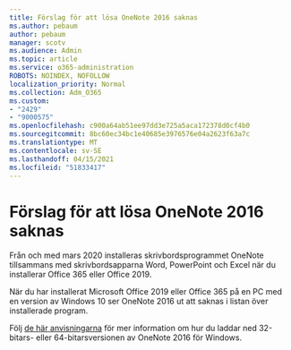 ```yaml
---
title: Förslag för att lösa OneNote 2016 saknas
ms.author: pebaum
author: pebaum
manager: scotv
ms.audience: Admin
ms.topic: article
ms.service: o365-administration
ROBOTS: NOINDEX, NOFOLLOW
localization_priority: Normal
ms.collection: Adm_O365
ms.custom:
- "2429"
- "9000575"
ms.openlocfilehash: c900a64ab51ee97dd3e725a5aca172378d0cf4b0
ms.sourcegitcommit: 8bc60ec34bc1e40685e3976576e04a2623f63a7c
ms.translationtype: MT
ms.contentlocale: sv-SE
ms.lasthandoff: 04/15/2021
ms.locfileid: "51833417"
---
```

# <a name="suggestions-for-resolving-onenote-2016-is-missing"></a>Förslag för att lösa OneNote 2016 saknas

Från och med mars 2020 installeras skrivbordsprogrammet OneNote tillsammans med skrivbordsapparna Word, PowerPoint och Excel när du installerar Office 365 eller Office 2019.

När du har installerat Microsoft Office 2019 eller Office 365 på en PC med en version av Windows 10 ser OneNote 2016 ut att saknas i listan över installerade program.

Följ [de här anvisningarna](https://support.office.com/article/OneNote-2016-is-missing-after-installing-Office-2019-or-Office-365-1844ba87-7248-4bd8-a735-66a52f98e6e5) för mer information om hur du laddar ned 32-bitars- eller 64-bitarsversionen av OneNote 2016 för Windows.
